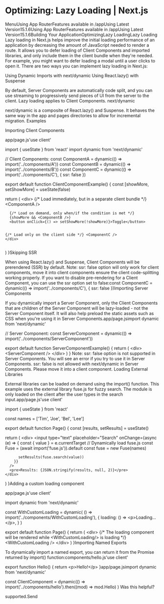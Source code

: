 # Optimizing: Lazy Loading | Next.js

<p>MenuUsing App RouterFeatures available in /appUsing Latest Version15.1.6Using App RouterFeatures available in /appUsing Latest Version15.1.6Building Your ApplicationOptimizingLazy LoadingLazy Loading
Lazy loading in Next.js helps improve the initial loading performance of an application by decreasing the amount of JavaScript needed to render a route.
It allows you to defer loading of Client Components and imported libraries, and only include them in the client bundle when they're needed. For example, you might want to defer loading a modal until a user clicks to open it.
There are two ways you can implement lazy loading in Next.js:</p>
<p>Using Dynamic Imports with next/dynamic
Using React.lazy() with Suspense</p>
<p>By default, Server Components are automatically code split, and you can use streaming to progressively send pieces of UI from the server to the client. Lazy loading applies to Client Components.
next/dynamic</p>
<p>next/dynamic is a composite of React.lazy() and Suspense. It behaves the same way in the app and pages directories to allow for incremental migration.
Examples</p>
<p>Importing Client Components</p>
<p>app/page.js'use client'</p>
<p>import { useState } from 'react'
import dynamic from 'next/dynamic'</p>
<p>// Client Components:
const ComponentA = dynamic(() =&gt; import('../components/A'))
const ComponentB = dynamic(() =&gt; import('../components/B'))
const ComponentC = dynamic(() =&gt; import('../components/C'), { ssr: false })</p>
<p>export default function ClientComponentExample() {
const [showMore, setShowMore] = useState(false)</p>
<p>return (
&lt;div&gt;
{/* Load immediately, but in a separate client bundle */}
&lt;ComponentA /&gt;</p>
<pre><code>  {/* Load on demand, only when/if the condition is met */}
  {showMore &amp;&amp; &lt;ComponentB /&gt;}
  &lt;button onClick={() =&gt; setShowMore(!showMore)}&gt;Toggle&lt;/button&gt;

  {/* Load only on the client side */}
  &lt;ComponentC /&gt;
&lt;/div&gt;
</code></pre>
<p>)
}Skipping SSR</p>
<p>When using React.lazy() and Suspense, Client Components will be prerendered (SSR) by default.
Note: ssr: false option will only work for client components, move it into client components ensure the client code-splitting working properly.
If you want to disable pre-rendering for a Client Component, you can use the ssr option set to false:const ComponentC = dynamic(() =&gt; import('../components/C'), { ssr: false })Importing Server Components</p>
<p>If you dynamically import a Server Component, only the Client Components that are children of the Server Component will be lazy-loaded - not the Server Component itself.
It will also help preload the static assets such as CSS when you're using it in Server Components.app/page.jsimport dynamic from 'next/dynamic'</p>
<p>// Server Component:
const ServerComponent = dynamic(() =&gt; import('../components/ServerComponent'))</p>
<p>export default function ServerComponentExample() {
return (
&lt;div&gt;
&lt;ServerComponent /&gt;
&lt;/div&gt;
)
}
Note: ssr: false option is not supported in Server Components. You will see an error if you try to use it in Server Components.
ssr: false is not allowed with next/dynamic in Server Components. Please move it into a client component.
Loading External Libraries</p>
<p>External libraries can be loaded on demand using the import() function. This example uses the external library fuse.js for fuzzy search. The module is only loaded on the client after the user types in the search input.app/page.js'use client'</p>
<p>import { useState } from 'react'</p>
<p>const names = ['Tim', 'Joe', 'Bel', 'Lee']</p>
<p>export default function Page() {
const [results, setResults] = useState()</p>
<p>return (
&lt;div&gt;
&lt;input
type=&quot;text&quot;
placeholder=&quot;Search&quot;
onChange={async (e) =&gt; {
const { value } = e.currentTarget
// Dynamically load fuse.js
const Fuse = (await import('fuse.js')).default
const fuse = new Fuse(names)</p>
<pre><code>      setResults(fuse.search(value))
    }}
  /&gt;
  &lt;pre&gt;Results: {JSON.stringify(results, null, 2)}&lt;/pre&gt;
&lt;/div&gt;
</code></pre>
<p>)
}Adding a custom loading component</p>
<p>app/page.js'use client'</p>
<p>import dynamic from 'next/dynamic'</p>
<p>const WithCustomLoading = dynamic(
() =&gt; import('../components/WithCustomLoading'),
{
loading: () =&gt; &lt;p&gt;Loading...&lt;/p&gt;,
}
)</p>
<p>export default function Page() {
return (
&lt;div&gt;
{/* The loading component will be rendered while  &lt;WithCustomLoading/&gt; is loading */}
&lt;WithCustomLoading /&gt;
&lt;/div&gt;
)
}Importing Named Exports</p>
<p>To dynamically import a named export, you can return it from the Promise returned by import() function:components/hello.js'use client'</p>
<p>export function Hello() {
return &lt;p&gt;Hello!&lt;/p&gt;
}app/page.jsimport dynamic from 'next/dynamic'</p>
<p>const ClientComponent = dynamic(() =&gt;
import('../components/hello').then((mod) =&gt; mod.Hello)
)
Was this helpful?</p>
<p>supported.Send</p>
